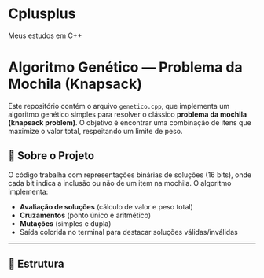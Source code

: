 # Cplusplus
Meus estudos em C++

# Algoritmo Genético — Problema da Mochila (Knapsack)

Este repositório contém o arquivo `genetico.cpp`, que implementa um algoritmo genético simples para resolver o clássico **problema da mochila (knapsack problem)**. O objetivo é encontrar uma combinação de itens que maximize o valor total, respeitando um limite de peso.

## 🧠 Sobre o Projeto

O código trabalha com representações binárias de soluções (16 bits), onde cada bit indica a inclusão ou não de um item na mochila. O algoritmo implementa:

- **Avaliação de soluções** (cálculo de valor e peso total)
- **Cruzamentos** (ponto único e aritmético)
- **Mutações** (simples e dupla)
- Saída colorida no terminal para destacar soluções válidas/inválidas

---

## 📂 Estrutura



